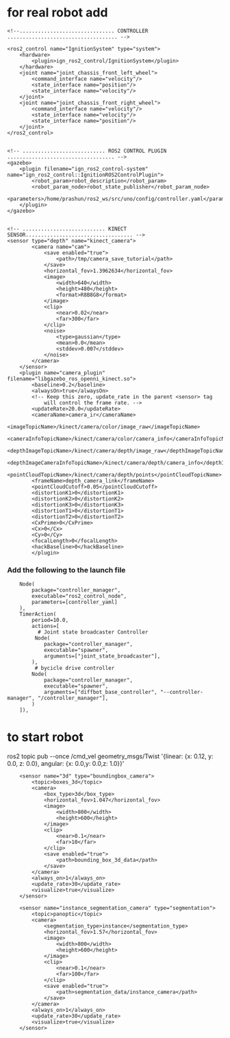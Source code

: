# for real robot add 

    <!--............................... CONTROLLER .................................... -->

    <ros2_control name="IgnitionSystem" type="system">
        <hardware>
            <plugin>ign_ros2_control/IgnitionSystem</plugin>
        </hardware>
        <joint name="joint_chassis_front_left_wheel">
            <command_interface name="velocity"/>
            <state_interface name="position"/>
            <state_interface name="velocity"/>
        </joint>
        <joint name="joint_chassis_front_right_wheel">
            <command_interface name="velocity"/>
            <state_interface name="velocity"/>
            <state_interface name="position"/>
        </joint>
    </ros2_control>


    <!-- ........................... ROS2 CONTROL PLUGIN ................................... -->
    <gazebo>
        <plugin filename="ign_ros2_control-system" name="ign_ros2_control::IgnitionROS2ControlPlugin">
            <robot_param>robot_description</robot_param>
            <robot_param_node>robot_state_publisher</robot_param_node>
            <parameters>/home/prashun/ros2_ws/src/uno/config/controller.yaml</parameters>
        </plugin>
    </gazebo>


    <!-- ........................... KINECT SENSOR................................... -->
    <sensor type="depth" name="kinect_camera">
            <camera name="cam">
                <save enabled="true">
                    <path>/tmp/camera_save_tutorial</path>
                </save>
                <horizontal_fov>1.3962634</horizontal_fov>
                <image>
                    <width>640</width>
                    <height>480</height>
                    <format>R8B8G8</format>
                </image>
                <clip>
                    <near>0.02</near>
                    <far>300</far>
                </clip>
                <noise>
                    <type>gaussian</type>
                    <mean>0.0</mean>
                    <stddev>0.007</stddev>
                </noise>
            </camera>
        </sensor>
        <plugin name="camera_plugin" filename="libgazebo_ros_openni_kinect.so">
            <baseline>0.2</baseline>
            <alwaysOn>true</alwaysOn>
            <!-- Keep this zero, update_rate in the parent <sensor> tag
                will control the frame rate. -->
            <updateRate>20.0</updateRate>
            <cameraName>camera_ir</cameraName>
            <imageTopicName>/kinect/camera/color/image_raw</imageTopicName>
            <cameraInfoTopicName>/kinect/camera/color/camera_info</cameraInfoTopicName>
            <depthImageTopicName>/kinect/camera/depth/image_raw</depthImageTopicName>
            <depthImageCameraInfoTopicName>/kinect/camera/depth/camera_info</depthImageCameraInfoTopicName>
            <pointCloudTopicName>/kinect/camera/depth/points</pointCloudTopicName>
            <frameName>depth_camera_link</frameName>
            <pointCloudCutoff>0.05</pointCloudCutoff>
            <distortionK1>0</distortionK1>
            <distortionK2>0</distortionK2>
            <distortionK3>0</distortionK3>
            <distortionT1>0</distortionT1>
            <distortionT2>0</distortionT2>
            <CxPrime>0</CxPrime>
            <Cx>0</Cx>
            <Cy>0</Cy>
            <focalLength>0</focalLength>
            <hackBaseline>0</hackBaseline>
            </plugin>


### Add the following to the launch file 

        Node(
            package="controller_manager",
            executable="ros2_control_node",
            parameters=[controller_yaml] 
        ),
        TimerAction(
            period=10.0,
            actions=[
              # Joint state broadcaster Controller 
             Node(
                package="controller_manager",
                executable="spawner",
                arguments=["joint_state_broadcaster"],
            ),
             # bycicle drive controller
            Node(
                package="controller_manager",
                executable="spawner",
                arguments=["diffbot_base_controller", "--controller-manager", "/controller_manager"],
            )
        ]),

# to start robot

 ros2 topic pub --once /cmd_vel geometry_msgs/Twist '{linear:  {x: 0.12, y: 0.0, z: 0.0}, angular: {x: 0.0,y: 0.0,z: 1.0}}'


   

        <sensor name="3d" type="boundingbox_camera">
            <topic>boxes_3d</topic>
            <camera>
                <box_type>3d</box_type>
                <horizontal_fov>1.047</horizontal_fov>
                <image>
                    <width>800</width>
                    <height>600</height>
                </image>
                <clip>
                    <near>0.1</near>
                    <far>10</far>
                </clip>
                <save enabled="true">
                    <path>bounding_box_3d_data</path>
                </save>
            </camera>
            <always_on>1</always_on>
            <update_rate>30</update_rate>
            <visualize>true</visualize>
        </sensor>

        <sensor name="instance_segmentation_camera" type="segmentation">
            <topic>panoptic</topic>
            <camera>
                <segmentation_type>instance</segmentation_type>
                <horizontal_fov>1.57</horizontal_fov>
                <image>
                    <width>800</width>
                    <height>600</height>
                </image>
                <clip>
                    <near>0.1</near>
                    <far>100</far>
                </clip>
                <save enabled="true">
                    <path>segmentation_data/instance_camera</path>
                </save>
            </camera>
            <always_on>1</always_on>
            <update_rate>30</update_rate>
            <visualize>true</visualize>
        </sensor>